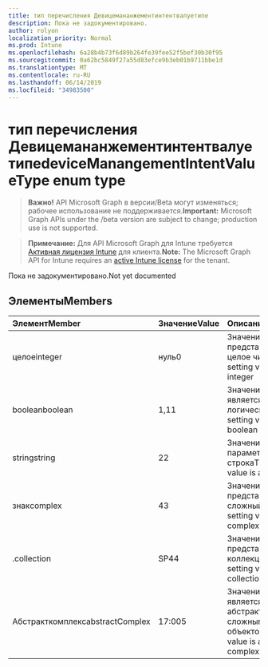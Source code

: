 ```yaml
---
title: тип перечисления Девицемананжементинтентвалуетипе
description: Пока не задокументировано.
author: rolyon
localization_priority: Normal
ms.prod: Intune
ms.openlocfilehash: 6a28b4b73f6d89b264fe39fee52f5bef30b30f95
ms.sourcegitcommit: 0a62bc5849f27a55d83efce9b3eb01b9711bbe1d
ms.translationtype: MT
ms.contentlocale: ru-RU
ms.lasthandoff: 06/14/2019
ms.locfileid: "34983500"
---
```

# <a name="devicemanangementintentvaluetype-enum-type"></a><span data-ttu-id="94f28-103">тип перечисления Девицемананжементинтентвалуетипе</span><span class="sxs-lookup"><span data-stu-id="94f28-103">deviceManangementIntentValueType enum type</span></span>

> <span data-ttu-id="94f28-104">**Важно!** API Microsoft Graph в версии/Beta могут изменяться; рабочее использование не поддерживается.</span><span class="sxs-lookup"><span data-stu-id="94f28-104">**Important:** Microsoft Graph APIs under the /beta version are subject to change; production use is not supported.</span></span>

> <span data-ttu-id="94f28-105">**Примечание:** Для API Microsoft Graph для Intune требуется [Активная лицензия Intune](https://go.microsoft.com/fwlink/?linkid=839381) для клиента.</span><span class="sxs-lookup"><span data-stu-id="94f28-105">**Note:** The Microsoft Graph API for Intune requires an [active Intune license](https://go.microsoft.com/fwlink/?linkid=839381) for the tenant.</span></span>

<span data-ttu-id="94f28-106">Пока не задокументировано.</span><span class="sxs-lookup"><span data-stu-id="94f28-106">Not yet documented</span></span>

## <a name="members"></a><span data-ttu-id="94f28-107">Элементы</span><span class="sxs-lookup"><span data-stu-id="94f28-107">Members</span></span>
|<span data-ttu-id="94f28-108">Элемент</span><span class="sxs-lookup"><span data-stu-id="94f28-108">Member</span></span>|<span data-ttu-id="94f28-109">Значение</span><span class="sxs-lookup"><span data-stu-id="94f28-109">Value</span></span>|<span data-ttu-id="94f28-110">Описание</span><span class="sxs-lookup"><span data-stu-id="94f28-110">Description</span></span>|
|:---|:---|:---|
|<span data-ttu-id="94f28-111">целое</span><span class="sxs-lookup"><span data-stu-id="94f28-111">integer</span></span>|<span data-ttu-id="94f28-112">нуль</span><span class="sxs-lookup"><span data-stu-id="94f28-112">0</span></span>|<span data-ttu-id="94f28-113">Значение параметра представляет собой целое число</span><span class="sxs-lookup"><span data-stu-id="94f28-113">The setting value is an integer</span></span>|
|<span data-ttu-id="94f28-114">boolean</span><span class="sxs-lookup"><span data-stu-id="94f28-114">boolean</span></span>|<span data-ttu-id="94f28-115">1,1</span><span class="sxs-lookup"><span data-stu-id="94f28-115">1</span></span>|<span data-ttu-id="94f28-116">Значение параметра является логическим</span><span class="sxs-lookup"><span data-stu-id="94f28-116">The setting value is a boolean</span></span>|
|<span data-ttu-id="94f28-117">string</span><span class="sxs-lookup"><span data-stu-id="94f28-117">string</span></span>|<span data-ttu-id="94f28-118">2</span><span class="sxs-lookup"><span data-stu-id="94f28-118">2</span></span>|<span data-ttu-id="94f28-119">Значением параметра является строка</span><span class="sxs-lookup"><span data-stu-id="94f28-119">The setting value is a string</span></span>|
|<span data-ttu-id="94f28-120">знак</span><span class="sxs-lookup"><span data-stu-id="94f28-120">complex</span></span>|<span data-ttu-id="94f28-121">4</span><span class="sxs-lookup"><span data-stu-id="94f28-121">3</span></span>|<span data-ttu-id="94f28-122">Значение параметра представляет собой сложный объект</span><span class="sxs-lookup"><span data-stu-id="94f28-122">The setting value is a complex object</span></span>|
|<span data-ttu-id="94f28-123">.</span><span class="sxs-lookup"><span data-stu-id="94f28-123">collection</span></span>|<span data-ttu-id="94f28-124">SP4</span><span class="sxs-lookup"><span data-stu-id="94f28-124">4</span></span>|<span data-ttu-id="94f28-125">Значение параметра представляет собой коллекцию</span><span class="sxs-lookup"><span data-stu-id="94f28-125">The setting value is a collection</span></span>|
|<span data-ttu-id="94f28-126">Абстракткомплекс</span><span class="sxs-lookup"><span data-stu-id="94f28-126">abstractComplex</span></span>|<span data-ttu-id="94f28-127">17:00</span><span class="sxs-lookup"><span data-stu-id="94f28-127">5</span></span>|<span data-ttu-id="94f28-128">Значение параметра является абстрактным сложным объектом</span><span class="sxs-lookup"><span data-stu-id="94f28-128">The setting value is an abstract complex object</span></span>|





